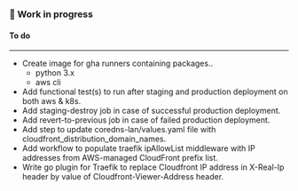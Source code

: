 ### 🚧 Work in progress

#### To do
---

- Create image for gha runners containing packages..
  - python 3.x
  - aws cli
- Add functional test(s) to run after staging and production deployment on both aws & k8s.
- Add staging-destroy job in case of successful production deployment.
- Add revert-to-previous job in case of failed production deployment.
- Add step to update coredns-lan/values.yaml file with cloudfront_distribution_domain_names.
- Add workflow to populate traefik ipAllowList middleware with IP addresses from AWS-managed CloudFront prefix list.
- Write go plugin for Traefik to replace Cloudfront IP address in X-Real-Ip header by value of Cloudfront-Viewer-Address header.